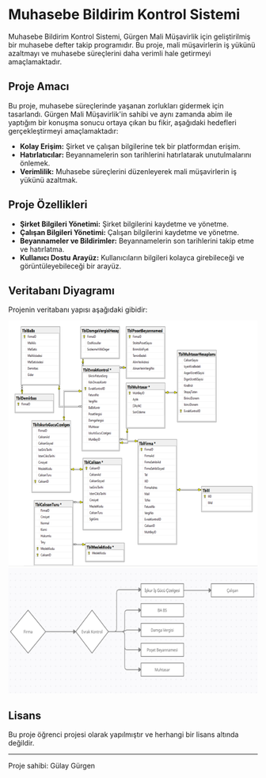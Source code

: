 # Muhasebe Bildirim Kontrol Sistemi

Muhasebe Bildirim Kontrol Sistemi, Gürgen Mali Müşavirlik için geliştirilmiş bir muhasebe defter takip programıdır. Bu proje, mali müşavirlerin iş yükünü azaltmayı ve muhasebe süreçlerini daha verimli hale getirmeyi amaçlamaktadır.

## Proje Amacı

Bu proje, muhasebe süreçlerinde yaşanan zorlukları gidermek için tasarlandı. Gürgen Mali Müşavirlik'in sahibi ve aynı zamanda abim ile yaptığım bir konuşma sonucu ortaya çıkan bu fikir, aşağıdaki hedefleri gerçekleştirmeyi amaçlamaktadır:

- **Kolay Erişim:** Şirket ve çalışan bilgilerine tek bir platformdan erişim.
- **Hatırlatıcılar:** Beyannamelerin son tarihlerini hatırlatarak unutulmalarını önlemek.
- **Verimlilik:** Muhasebe süreçlerini düzenleyerek mali müşavirlerin iş yükünü azaltmak.

## Proje Özellikleri

- **Şirket Bilgileri Yönetimi:** Şirket bilgilerini kaydetme ve yönetme.
- **Çalışan Bilgileri Yönetimi:** Çalışan bilgilerini kaydetme ve yönetme.
- **Beyannameler ve Bildirimler:** Beyannamelerin son tarihlerini takip etme ve hatırlatma.
- **Kullanıcı Dostu Arayüz:** Kullanıcıların bilgileri kolayca girebileceği ve görüntüleyebileceği bir arayüz.


## Veritabanı Diyagramı

Projenin veritabanı yapısı aşağıdaki gibidir:

![Veritabanı Diyagramı](diagram.png)
![Veritabanı Diyagramı](diagram2.png)




## Lisans

Bu proje öğrenci projesi olarak yapılmıştır ve herhangi bir lisans altında değildir.

---

Proje sahibi: Gülay Gürgen
